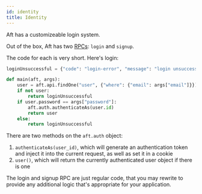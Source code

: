 ```yaml
---
id: identity
title: Identity
---
```


Aft has a customizeable login system.

Out of the box, Aft has two [RPCs](../rpcs): `login` and `signup`.

The code for each is very short. Here's login:

```python
loginUnsuccessful = {"code": "login-error", "message": "login unsuccessful"}

def main(aft, args):
    user = aft.api.findOne("user", {"where": {"email": args["email"]}})
    if not user:
        return loginUnsuccessful
    if user.password == args["password"]:
        aft.auth.authenticateAs(user.id)
        return user
    else:
        return loginUnsuccessful
```

There are two methods on the `aft.auth` object: 

1. `authenticateAs(user_id)`, which will generate an authentication token and inject it into the current request, as well as set it in a cookie
2. `user()`, which will return the currently authenticated user object if there is one

The login and signup RPC are just regular code, that you may rewrite to provide any additional logic that's appropriate for your application.

